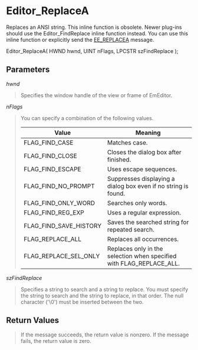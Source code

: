 # Editor\_ReplaceA

Replaces an ANSI string. This inline function is obsolete. Newer plug-ins should use the Editor\_FindReplace inline function instead. You can use this inline function or explicitly send the
[EE\_REPLACEA](../message/ee_replacea) message.

Editor\_ReplaceA( HWND hwnd, UINT nFlags, LPCSTR szFindReplace );

## Parameters

_hwnd_

> Specifies the window handle of the view or frame of EmEditor.

_nFlags_

> You can specify a combination of the following values.
>
> | Value | Meaning |
> | --- | --- |
> | FLAG\_FIND\_CASE | Matches case. |
> | FLAG\_FIND\_CLOSE | Closes the dialog box after finished. |
> | FLAG\_FIND\_ESCAPE | Uses escape sequences. |
> | FLAG\_FIND\_NO\_PROMPT | Suppresses displaying a dialog box even if no string is found. |
> | FLAG\_FIND\_ONLY\_WORD | Searches only words. |
> | FLAG\_FIND\_REG\_EXP | Uses a regular expression. |
> | FLAG\_FIND\_SAVE\_HISTORY | Saves the searched string for repeated search. |
> | FLAG\_REPLACE\_ALL | Replaces all occurrences. |
> | FLAG\_REPLACE\_SEL\_ONLY | Replaces only in the selection when specified with FLAG\_REPLACE\_ALL. |

_szFindReplace_

> Specifies a string to search and a string to replace. You must specify the
> string to search and the string to replace, in that order. The null
> character ('\\0') must be inserted between the two.

## Return Values

> If the message succeeds, the return value is nonzero. If the message fails,
> the return value is zero.
